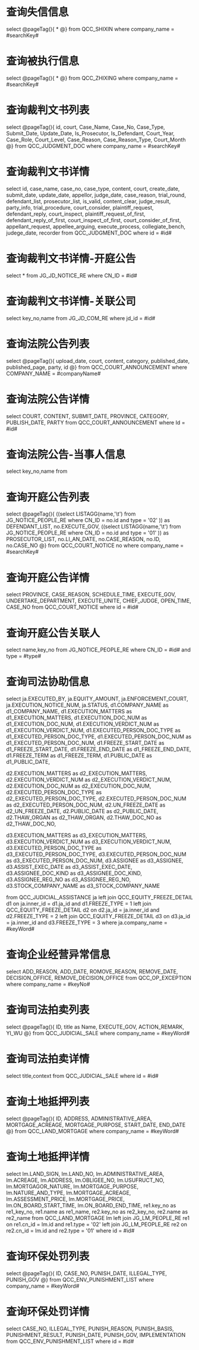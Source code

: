 查询失信信息
===
select 
@pageTag(){
*
@}
from QCC_SHIXIN
where company_name = #searchKey#

查询被执行信息
===
select 
@pageTag(){
*
@}
from QCC_ZHIXING
where company_name = #searchKey#

查询裁判文书列表
===
select
@pageTag(){
id,
court,
Case_Name,
Case_No,
Case_Type,
Submit_Date,
Update_Date,
Is_Prosecutor,
Is_Defendant,
Court_Year,
Case_Role,
Court_Level,
Case_Reason,
Case_Reason_Type,
Court_Month
@}
from QCC_JUDGMENT_DOC
where company_name = #searchKey#

查询裁判文书详情
===
select 
id,
case_name,
case_no,
case_type,
content,
court,
create_date,
submit_date,
update_date,
appellor,
judge_date,
case_reason,
trial_round,
defendant_list,
prosecutor_list,
is_valid,
content_clear,
judge_result,
party_info,
trial_procedure,
court_consider,
plaintiff_request,
defendant_reply,
court_inspect,
plaintiff_request_of_first,
defendant_reply_of_first,
court_inspect_of_first,
court_consider_of_first,
appellant_request,
appellee_arguing,
execute_process,
collegiate_bench,
judege_date,
recorder
from 
QCC_JUDGMENT_DOC
where id = #id#

查询裁判文书详情-开庭公告
===
select * from JG_JD_NOTICE_RE where CN_ID = #id#

查询裁判文书详情-关联公司
===
select key_no,name from JG_JD_COM_RE where jd_id = #id#

查询法院公告列表
===
select
@pageTag(){
upload_date,
court,
content,
category,
published_date,
published_page,
party,
id
@}
from QCC_COURT_ANNOUNCEMENT
where COMPANY_NAME = #companyName#

查询法院公告详情
===
select 
COURT,
CONTENT,
SUBMIT_DATE,
PROVINCE,
CATEGORY,
PUBLISH_DATE,
PARTY
from QCC_COURT_ANNOUNCEMENT
where Id = #id#

查询法院公告-当事人信息
===
select 
key_no,name
from 

查询开庭公告列表
===
select 
@pageTag(){
((select LISTAGG(name,'\t') from JG_NOTICE_PEOPLE_RE where CN_ID = no.id and type = '02' )) as DEFENDANT_LIST,
no.EXECUTE_GOV,
((select LISTAGG(name,'\t')  from JG_NOTICE_PEOPLE_RE where CN_ID = no.id and type = '01' )) as PROSECUTOR_LIST,
no.LI_AN_DATE,
no.CASE_REASON,
no.ID,
no.CASE_NO
@}
from 
QCC_COURT_NOTICE no where company_name = #searchKey#

查询开庭公告详情
===
select
PROVINCE,
CASE_REASON,
SCHEDULE_TIME,
EXECUTE_GOV,
UNDERTAKE_DEPARTMENT,
EXECUTE_UNITE,
CHIEF_JUDGE,
OPEN_TIME,
CASE_NO
from 
QCC_COURT_NOTICE where id = #id#

查询开庭公告关联人
===
select name,key_no
from JG_NOTICE_PEOPLE_RE 
where CN_ID = #id# and type = #type#

查询司法协助信息
===
select
ja.EXECUTED_BY,
ja.EQUITY_AMOUNT,
ja.ENFORCEMENT_COURT,
ja.EXECUTION_NOTICE_NUM,
ja.STATUS,
d1.COMPANY_NAME as d1_COMPANY_NAME,
d1.EXECUTION_MATTERS as d1_EXECUTION_MATTERS,
d1.EXECUTION_DOC_NUM as d1_EXECUTION_DOC_NUM,
d1.EXECUTION_VERDICT_NUM as d1_EXECUTION_VERDICT_NUM,
d1.EXECUTED_PERSON_DOC_TYPE as d1_EXECUTED_PERSON_DOC_TYPE,
d1.EXECUTED_PERSON_DOC_NUM as d1_EXECUTED_PERSON_DOC_NUM,
d1.FREEZE_START_DATE as d1_FREEZE_START_DATE,
d1.FREEZE_END_DATE as d1_FREEZE_END_DATE,
d1.FREEZE_TERM as d1_FREEZE_TERM,
d1.PUBLIC_DATE as d1_PUBLIC_DATE,

d2.EXECUTION_MATTERS as d2_EXECUTION_MATTERS,
d2.EXECUTION_VERDICT_NUM as d2_EXECUTION_VERDICT_NUM,
d2.EXECUTION_DOC_NUM as d2_EXECUTION_DOC_NUM,
d2.EXECUTED_PERSON_DOC_TYPE as d2_EXECUTED_PERSON_DOC_TYPE,
d2.EXECUTED_PERSON_DOC_NUM as d2_EXECUTED_PERSON_DOC_NUM,
d2.UN_FREEZE_DATE as d2_UN_FREEZE_DATE,
d2.PUBLIC_DATE as d2_PUBLIC_DATE,
d2.THAW_ORGAN as d2_THAW_ORGAN,
d2.THAW_DOC_NO as d2_THAW_DOC_NO,

d3.EXECUTION_MATTERS as d3_EXECUTION_MATTERS,
d3.EXECUTION_VERDICT_NUM as d3_EXECUTION_VERDICT_NUM,
d3.EXECUTED_PERSON_DOC_TYPE as d3_EXECUTED_PERSON_DOC_TYPE,
d3.EXECUTED_PERSON_DOC_NUM as d3_EXECUTED_PERSON_DOC_NUM,
d3.ASSIGNEE as d3_ASSIGNEE,
d3.ASSIST_EXEC_DATE as d3_ASSIST_EXEC_DATE,
d3.ASSIGNEE_DOC_KIND as d3_ASSIGNEE_DOC_KIND,
d3.ASSIGNEE_REG_NO as d3_ASSIGNEE_REG_NO,
d3.STOCK_COMPANY_NAME as d3_STOCK_COMPANY_NAME

from QCC_JUDICIAL_ASSISTANCE ja
left join QCC_EQUITY_FREEZE_DETAIL d1 on ja.inner_id = d1.ja_id and d1.FREEZE_TYPE = 1
left join QCC_EQUITY_FREEZE_DETAIL d2 on d2.ja_id = ja.inner_id and d2.FREEZE_TYPE = 2
left join QCC_EQUITY_FREEZE_DETAIL d3 on d3.ja_id = ja.inner_id and d3.FREEZE_TYPE = 3
where ja.company_name = #keyWord#

查询企业经营异常信息
===
select 
ADD_REASON,
ADD_DATE,
ROMOVE_REASON,
REMOVE_DATE,
DECISION_OFFICE,
REMOVE_DECISION_OFFICE
from QCC_OP_EXCEPTION
where company_name = #keyNo#

查询司法拍卖列表
===
select
@pageTag(){
ID,
title as Name,
EXECUTE_GOV,
ACTION_REMARK,
YI_WU
@}
from QCC_JUDICIAL_SALE 
where company_name = #keyWord#

查询司法拍卖详情
===
select
title,context
from QCC_JUDICIAL_SALE
where id = #id#

查询土地抵押列表
===
select
@pageTag(){
ID,
ADDRESS,
ADMINISTRATIVE_AREA,
MORTGAGE_ACREAGE,
MORTGAGE_PURPOSE,
START_DATE,
END_DATE
@}
from QCC_LAND_MORTGAGE
where company_name = #keyWord#

查询土地抵押详情
===
select
lm.LAND_SIGN,
lm.LAND_NO,
lm.ADMINISTRATIVE_AREA,
lm.ACREAGE,
lm.ADDRESS,
lm.OBLIGEE_NO,
lm.USUFRUCT_NO,
lm.MORTGAGOR_NATURE,
lm.MORTGAGE_PURPOSE,
lm.NATURE_AND_TYPE,
lm.MORTGAGE_ACREAGE,
lm.ASSESSMENT_PRICE,
lm.MORTGAGE_PRICE,
lm.ON_BOARD_START_TIME,
lm.ON_BOARD_END_TIME,
re1.key_no as re1_key_no,
re1.name as re1_name,
re2.key_no as re2_key_no,
re2.name as re2_name
from QCC_LAND_MORTGAGE lm
left join JG_LM_PEOPLE_RE re1 on re1.cn_id = lm.id and re1.type = '02'
left join JG_LM_PEOPLE_RE re2 on re2.cn_id = lm.id and re2.type = '01'
where id = #id#

查询环保处罚列表
===
select
@pageTag(){
ID,
CASE_NO,
PUNISH_DATE,
ILLEGAL_TYPE,
PUNISH_GOV 
@}
from QCC_ENV_PUNISHMENT_LIST where
company_name = #keyWord#

查询环保处罚详情
===
select
CASE_NO,
ILLEGAL_TYPE,
PUNISH_REASON,
PUNISH_BASIS,
PUNISHMENT_RESULT,
PUNISH_DATE,
PUNISH_GOV,
IMPLEMENTATION
from QCC_ENV_PUNISHMENT_LIST where
id = #id#
